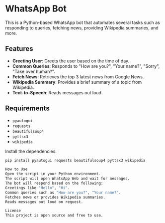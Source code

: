 # WhatsApp Bot

This is a Python-based WhatsApp bot that automates several tasks such as responding to queries, fetching news, providing Wikipedia summaries, and more.

## Features

- **Greeting User**: Greets the user based on the time of day.
- **Common Queries**: Responds to "How are you?", "Your name?", "Sorry", "Take over human?".
- **Fetch News**: Retrieves the top 3 latest news from Google News.
- **Wikipedia Summary**: Provides a brief summary of a topic from Wikipedia.
- **Text-to-Speech**: Reads messages out loud.

## Requirements

- `pyautogui`
- `requests`
- `beautifulsoup4`
- `pyttsx3`
- `wikipedia`

Install the dependencies:

```bash
pip install pyautogui requests beautifulsoup4 pyttsx3 wikipedia

How to Use
Open the script in your Python environment.
The script will open WhatsApp Web and wait for messages.
The bot will respond based on the following:
Greetings like "Hello", "Hi".
Common queries such as "How are you?", "Your name?".
Fetches news or provides Wikipedia summaries.
Reads messages out loud on request.

License
This project is open source and free to use.





